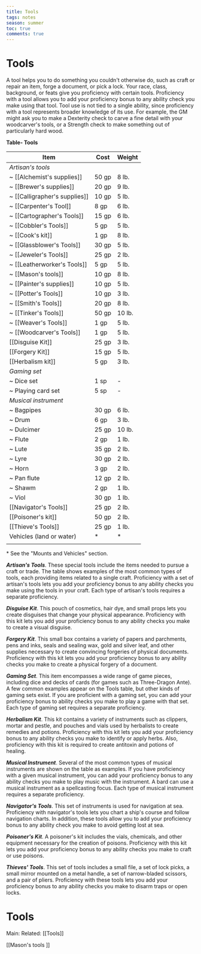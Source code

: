 ---title: Toolstags: notesseason: summertoc: truecomments: true---
# Tools

A tool helps you to do something you couldn't otherwise do, such as craft or repair an item, forge a document, or pick a lock. Your race, class, background, or feats give you proficiency with certain tools. Proficiency with a tool allows you to add your proficiency bonus to any ability check you make using that tool. Tool use is not tied to a single ability, since proficiency with a tool represents broader knowledge of its use. For example, the GM might ask you to make a Dexterity check to carve a fine detail with your woodcarver's tools, or a Strength check to make something out of particularly hard wood.

**Table- Tools**

| Item                      | Cost  | Weight |
|---------------------------|-------|--------|
| *Artisan's tools*         |       |        |
| ~ [[Alchemist's supplies]]    | 50 gp | 8 lb.  |
| ~ [[Brewer's supplies]]      | 20 gp | 9 lb.  |
| ~ [[Calligrapher's supplies]] | 10 gp | 5 lb.  |
| ~ [[Carpenter's Tool]]       | 8 gp  | 6 lb.  |
| ~ [[Cartographer's Tools]]   | 15 gp | 6 lb.  |
| ~ [[Cobbler's Tools]]        | 5 gp  | 5 lb.  |
| ~ [[Cook's kit]]         | 1 gp  | 8 lb.  |
| ~ [[Glassblower's Tools]]     | 30 gp | 5 lb.  |
| ~ [[Jeweler's Tools]]         | 25 gp | 2 lb.  |
| ~ [[Leatherworker's Tools]]   | 5 gp  | 5 lb.  |
| ~ [[Mason's tools]]          | 10 gp | 8 lb.  |
| ~ [[Painter's supplies]]      | 10 gp | 5 lb.  |
| ~ [[Potter's Tools]]          | 10 gp | 3 lb.  |
| ~ [[Smith's Tools]]           | 20 gp | 8 lb.  |
| ~ [[Tinker's Tools]]          | 50 gp | 10 lb. |
| ~ [[Weaver's Tools]]          | 1 gp  | 5 lb.  |
| ~ [[Woodcarver's Tools]]      | 1 gp  | 5 lb.  |
| [[Disguise Kit]]              | 25 gp | 3 lb.  |
| [[Forgery Kit]]              | 15 gp | 5 lb.  |
| [[Herbalism kit]]          | 5 gp  | 3 lb.  |
|*Gaming set*              |       |        |
| ~ Dice set                | 1 sp  | -      |
| ~ Playing card set        | 5 sp  | -      |
| *Musical instrument*      |       |        |
| ~ Bagpipes                | 30 gp | 6 lb.  |
| ~ Drum                    | 6 gp  | 3 lb.  |
| ~ Dulcimer                | 25 gp | 10 lb. |
| ~ Flute                   | 2 gp  | 1 lb.  |
| ~ Lute                    | 35 gp | 2 lb.  |
| ~ Lyre                    | 30 gp | 2 lb.  |
| ~ Horn                    | 3 gp  | 2 lb.  |
| ~ Pan flute               | 12 gp | 2 lb.  |
| ~ Shawm                   | 2 gp  | 1 lb.  |
| ~ Viol                    | 30 gp | 1 lb.  |
| [[Navigator's Tools]]         | 25 gp | 2 lb.  |
| [[Poisoner's kit]]           | 50 gp | 2 lb.  |
| [[Thieve's Tools]]           | 25 gp | 1 lb.  |
| Vehicles (land or water)  | *     | *      |
|                           |       |        |

\* See the "Mounts and Vehicles" section.

***Artisan's Tools***. These special tools include the items needed to pursue a craft or trade. The table shows examples of the most common types of tools, each providing items related to a single craft. Proficiency with a set of artisan's tools lets you add your proficiency bonus to any ability checks you make using the tools in your craft. Each type of artisan's tools requires a separate proficiency.

***Disguise Kit***. This pouch of cosmetics, hair dye, and small props lets you create disguises that change your physical appearance. Proficiency with this kit lets you add your proficiency bonus to any ability checks you make to create a visual disguise.

***Forgery Kit***. This small box contains a variety of papers and parchments, pens and inks, seals and sealing wax, gold and silver leaf, and other supplies necessary to create convincing forgeries of physical documents. Proficiency with this kit lets you add your proficiency bonus to any ability checks you make to create a physical forgery of a document.

***Gaming Set***. This item encompasses a wide range of game pieces, including dice and decks of cards (for games such as Three-Dragon Ante). A few common examples appear on the Tools table, but other kinds of gaming sets exist. If you are proficient with a gaming set, you can add your proficiency bonus to ability checks you make to play a game with that set. Each type of gaming set requires a separate proficiency.

***Herbalism Kit***. This kit contains a variety of instruments such as clippers, mortar and pestle, and pouches and vials used by herbalists to create remedies and potions. Proficiency with this kit lets you add your proficiency bonus to any ability checks you make to identify or apply herbs. Also, proficiency with this kit is required to create antitoxin and potions of healing.

***Musical Instrument***. Several of the most common types of musical instruments are shown on the table as examples. If you have proficiency with a given musical instrument, you can add your proficiency bonus to any ability checks you make to play music with the instrument. A bard can use a musical instrument as a spellcasting focus. Each type of musical instrument requires a separate proficiency.

***Navigator's Tools***. This set of instruments is used for navigation at sea. Proficiency with navigator's tools lets you chart a ship's course and follow navigation charts. In addition, these tools allow you to add your proficiency bonus to any ability check you make to avoid getting lost at sea.

***Poisoner's Kit***. A poisoner's kit includes the vials, chemicals, and other equipment necessary for the creation of poisons. Proficiency with this kit lets you add your proficiency bonus to any ability checks you make to craft or use poisons.

***Thieves' Tools***. This set of tools includes a small file, a set of lock picks, a small mirror mounted on a metal handle, a set of narrow-bladed scissors, and a pair of pliers. Proficiency with these tools lets you add your proficiency bonus to any ability checks you make to disarm traps or open locks.



# Tools
Main:
Related: [[Tools]]

[[Mason's tools ]]
